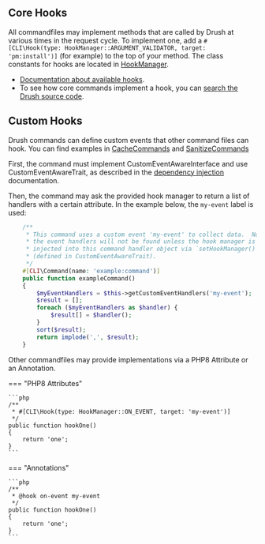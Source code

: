 
## Core Hooks
All commandfiles may implement methods that are called by Drush at various times in the request cycle. To implement one, add a `#[CLI\Hook(type: HookManager::ARGUMENT_VALIDATOR, target: 'pm:install')]` (for example) to the top of your method. The class constants for hooks are located in [HookManager](https://github.com/consolidation/annotated-command/blob/e01152f698eff4cb5df3ebfe5e097ef335dbd3c9/src/Hooks/HookManager.php#L30-L57). 

- [Documentation about available hooks](https://github.com/consolidation/annotated-command#hooks).
- To see how core commands implement a hook, you can [search the Drush source code](https://github.com/drush-ops/drush/search?q="%40#[CLI\Hook]"&type=Code&utf8=%E2%9C%93).

## Custom Hooks

Drush commands can define custom events that other command files can hook. You can find examples in [CacheCommands](https://github.com/drush-ops/drush/blob/12.x/src/Commands/core/CacheCommands.php) and [SanitizeCommands](https://github.com/drush-ops/drush/blob/12.x/src/Drupal/Commands/sql/SanitizeCommands.php)

First, the command must implement CustomEventAwareInterface and use CustomEventAwareTrait, as described in the [dependency injection](dependency-injection.md) documentation.

Then, the command may ask the provided hook manager to return a list of handlers with a certain attribute. In the example below, the `my-event` label is used:
```php
    /**
     * This command uses a custom event 'my-event' to collect data.  Note that
     * the event handlers will not be found unless the hook manager is
     * injected into this command handler object via `setHookManager()`
     * (defined in CustomEventAwareTrait).
     */
    #[CLI\Command(name: 'example:command')]  
    public function exampleCommand()
    {
        $myEventHandlers = $this->getCustomEventHandlers('my-event');
        $result = [];
        foreach ($myEventHandlers as $handler) {
            $result[] = $handler();
        }
        sort($result);
        return implode(',', $result);
    }
```

Other commandfiles may provide implementations via a PHP8 Attribute or an Annotation.

=== "PHP8 Attributes"

    ```php
    /**
     * #[CLI\Hook(type: HookManager::ON_EVENT, target: 'my-event')]
     */
    public function hookOne()
    {
        return 'one';
    }
    ```

=== "Annotations"

    ```php
    /**
     * @hook on-event my-event
     */
    public function hookOne()
    {
        return 'one';
    }
    ```
